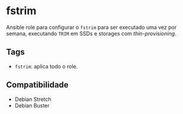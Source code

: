 # fstrim

Ansible role para configurar o `fstrim` para ser executado uma vez por semana,
executando `TRIM` em SSDs e storages com _thin-provisioning_.

## Tags

- `fstrim`: aplica todo o role.

## Compatibilidade

- Debian Stretch
- Debian Buster
